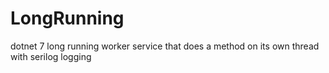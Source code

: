 # LongRunning
dotnet 7 long running worker service that does a method on its own thread with serilog logging